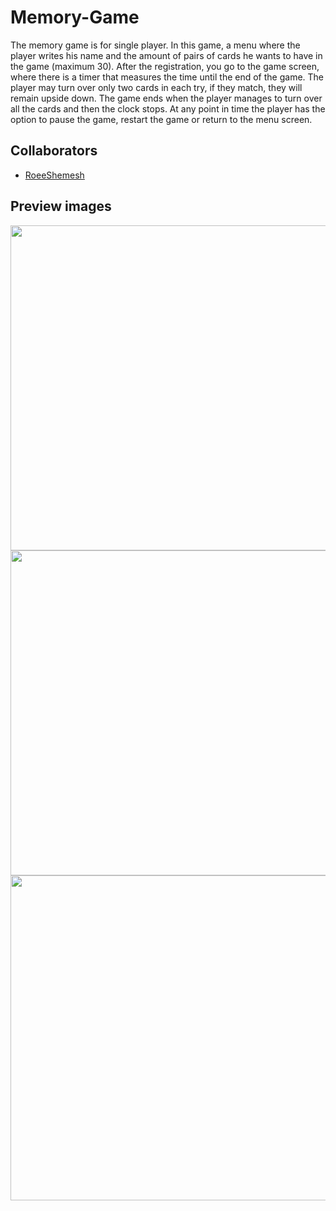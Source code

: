 # Memory-Game
The memory game is for single player.
In this game, a menu where the player writes his name and the amount of pairs of cards he wants to have in the game (maximum 30).
After the registration, you go to the game screen, where there is a timer that measures the time until the end of the game.
The player may turn over only two cards in each try, if they match, they will remain upside down.
The game ends when the player manages to turn over all the cards and then the clock stops.
At any point in time the player has the option to pause the game, restart the game or return to the menu screen.

## Collaborators
- [RoeeShemesh](https://github.com/RoeeShemesh)

## Preview images
<img src="https://user-images.githubusercontent.com/118439273/229484247-4854a0a0-7e4f-4f2d-9e87-60fadd52d077.png" width="520" height="520" />
<img src="https://user-images.githubusercontent.com/118439273/229484247-4854a0a0-7e4f-4f2d-9e87-60fadd52d077.png" width="520" height="520" />
<img src="https://user-images.githubusercontent.com/118439273/229484247-4854a0a0-7e4f-4f2d-9e87-60fadd52d077.png" width="520" height="520" />
